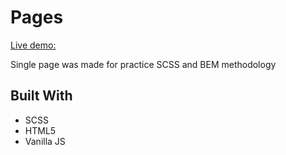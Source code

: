 # Pages

[Live demo:](https://destonin1.github.io/Pages/)

Single page was made for practice SCSS and BEM methodology

## Built With 

- SCSS
- HTML5
- Vanilla JS

